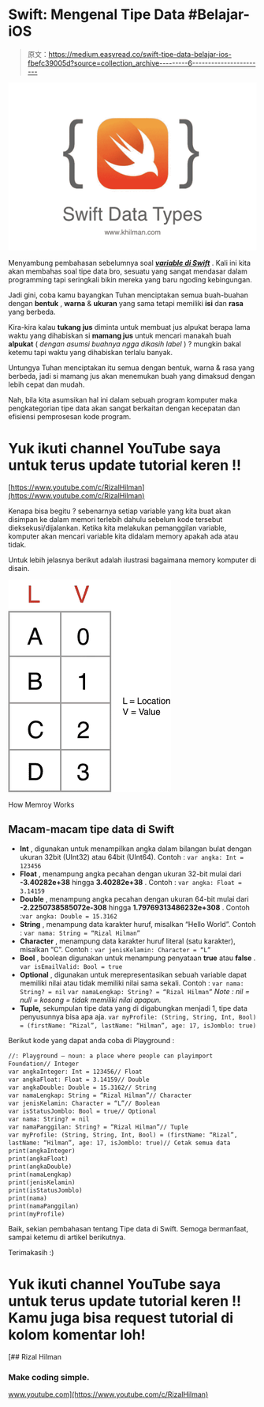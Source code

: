 # Swift: Mengenal Tipe Data #Belajar-iOS

> 原文：<https://medium.easyread.co/swift-tipe-data-belajar-ios-fbefc39005d?source=collection_archive---------6----------------------->

![](img/6e88ccace827579a5b6ba1542acf8907.png)

Menyambung pembahasan sebelumnya soal [***variable di Swift***](https://medium.com/@rizal_hilman/swift-mengenal-variable-belajar-ios-58cf5f645976) . Kali ini kita akan membahas soal tipe data bro, sesuatu yang sangat mendasar dalam programming tapi seringkali bikin mereka yang baru ngoding kebingungan.

Jadi gini, coba kamu bayangkan Tuhan menciptakan semua buah-buahan dengan **bentuk** , **warna** & **ukuran** yang sama tetapi memiliki **isi** dan **rasa** yang berbeda.

Kira-kira kalau **tukang jus** diminta untuk membuat jus alpukat berapa lama waktu yang dihabiskan si **mamang jus** untuk mencari manakah buah **alpukat** ( *dengan asumsi buahnya ngga dikasih label* ) ? mungkin bakal ketemu tapi waktu yang dihabiskan terlalu banyak.

Untungya Tuhan menciptakan itu semua dengan bentuk, warna & rasa yang berbeda, jadi si mamang jus akan menemukan buah yang dimaksud dengan lebih cepat dan mudah.

Nah, bila kita asumsikan hal ini dalam sebuah program komputer maka pengkategorian tipe data akan sangat berkaitan dengan kecepatan dan efisiensi pemprosesan kode program.

# Yuk ikuti channel YouTube saya untuk terus update tutorial keren !!

[https://www.youtube.com/c/RizalHilman](https://www.youtube.com/c/RizalHilman)

Kenapa bisa begitu ? sebenarnya setiap variable yang kita buat akan disimpan ke dalam memori terlebih dahulu sebelum kode tersebut dieksekusi/dijalankan. Ketika kita melakukan pemanggilan variable, komputer akan mencari variable kita didalam memory apakah ada atau tidak.

Untuk lebih jelasnya berikut adalah ilustrasi bagaimana memory komputer di disain.

![](img/5016a63e9b6af8b4bc30fffe019794ae.png)

How Memroy Works

## Macam-macam tipe data di Swift

*   **Int** , digunakan untuk menampilkan angka dalam bilangan bulat dengan ukuran 32bit (UInt32) atau 64bit (UInt64). Contoh :
    `var angka: Int = 123456`
*   **Float** , menampung angka pecahan dengan ukuran 32-bit mulai dari **-3.40282e+38** hingga **3.40282e+38** . Contoh :
    `var angka: Float = 3.14159`
*   **Double** , menampung angka pecahan dengan ukuran 64-bit mulai dari **-2.2250738585072e-308** hingga **1.79769313486232e+308** . Contoh :`var angka: Double = 15.3162`
*   **String** , menampung data karakter huruf, misalkan “Hello World”. Contoh :
    `var nama: String = “Rizal Hilman”`
*   **Character** , menampung data karakter huruf literal (satu karakter), misalkan “C”. Contoh :
    `var jenisKelamin: Character = “L”`
*   **Bool** , boolean digunakan untuk menampung penyataan **true** atau **false** .
    `var isEmailValid: Bool = true`
*   **Optional** , digunakan untuk merepresentasikan sebuah variable dapat memiliki nilai atau tidak memiliki nilai sama sekali. Contoh :
    `var nama: String? = nil`
    `var namaLengkap: String? = “Rizal Hilman”`
    *Note : nil = null = kosong = tidak memiliki nilai apapun.*
*   **Tuple,** sekumpulan tipe data yang di digabungkan menjadi 1, tipe data penyusunnya bisa apa aja.
    `var myProfile: (String, String, Int, Bool) = (firstName: “Rizal”, lastName: “Hilman”, age: 17, isJomblo: true)`

Berikut kode yang dapat anda coba di Playground :

```
//: Playground — noun: a place where people can playimport Foundation// Integer
var angkaInteger: Int = 123456// Float
var angkaFloat: Float = 3.14159// Double
var angkaDouble: Double = 15.3162// String
var namaLengkap: String = “Rizal Hilman”// Character
var jenisKelamin: Character = “L”// Boolean
var isStatusJomblo: Bool = true// Optional
var nama: String? = nil
var namaPanggilan: String? = “Rizal Hilman”// Tuple
var myProfile: (String, String, Int, Bool) = (firstName: “Rizal”, lastName: “Hilman”, age: 17, isJomblo: true)// Cetak semua data
print(angkaInteger)
print(angkaFloat)
print(angkaDouble)
print(namaLengkap)
print(jenisKelamin)
print(isStatusJomblo)
print(nama)
print(namaPanggilan)
print(myProfile)
```

Baik, sekian pembahasan tentang Tipe data di Swift. Semoga bermanfaat, sampai ketemu di artikel berikutnya.

Terimakasih :)

# Yuk ikuti channel YouTube saya untuk terus update tutorial keren !! Kamu juga bisa request tutorial di kolom komentar loh!

[](https://www.youtube.com/c/RizalHilman) [## Rizal Hilman

### Make coding simple.

www.youtube.com](https://www.youtube.com/c/RizalHilman)